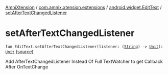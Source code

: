 [AmniXtension](../../index.md) / [com.amnix.xtension.extensions](../index.md) / [android.widget.EditText](index.md) / [setAfterTextChangedListener](./set-after-text-changed-listener.md)

# setAfterTextChangedListener

`fun EditText.setAfterTextChangedListener(listener: (`[`String`](https://kotlinlang.org/api/latest/jvm/stdlib/kotlin/-string/index.html)`) -> `[`Unit`](https://kotlinlang.org/api/latest/jvm/stdlib/kotlin/-unit/index.html)`): `[`Unit`](https://kotlinlang.org/api/latest/jvm/stdlib/kotlin/-unit/index.html) [(source)](https://github.com/AmniX/AmniXTension/tree/master/AmniXtension/src/main/java/com/amnix/xtension/extensions/EdittextExtensions.kt#L25)

Add AfterTextChangedListener Instead Of Full TextWatcher to get Callback After OnTextChange

